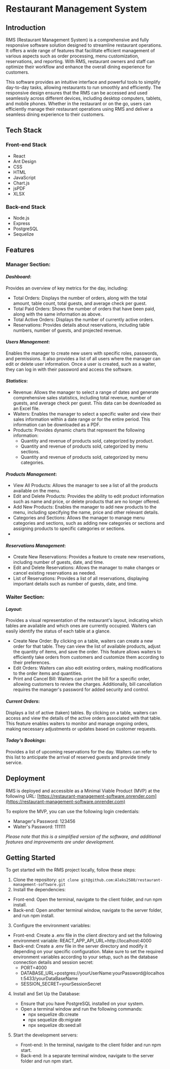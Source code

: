 # Restaurant Management System

## Introduction
RMS (Restaurant Management System) is a comprehensive and fully responsive software solution designed to streamline restaurant operations. It offers a wide range of features that facilitate efficient management of various aspects such as order processing, menu customization, reservations, and reporting. With RMS, restaurant owners and staff can optimize their workflow and enhance the overall dining experience for customers.

This software provides an intuitive interface and powerful tools to simplify day-to-day tasks, allowing restaurants to run smoothly and efficiently. The responsive design ensures that the RMS can be accessed and used seamlessly across different devices, including desktop computers, tablets, and mobile phones. Whether in the restaurant or on the go, users can efficiently manage their restaurant operations using RMS and deliver a seamless dining experience to their customers.

## Tech Stack

### Front-end Stack
- React
- Ant Design
- CSS
- HTML
- JavaScript
- Chart.js
- jsPDF
- XLSX
### Back-end Stack
- Node.js
- Express
- PostgreSQL
- Sequelize

## Features
### Manager Section:

#### *Dashboard*: 
Provides an overview of key metrics for the day, including:
- Total Orders: Displays the number of orders, along with the total amount, table count, total guests, and average check per guest.
- Total Paid Orders: Shows the number of orders that have been paid, along with the same information as above.
- Total Active Orders: Displays the number of currently active orders.
- Reservations: Provides details about reservations, including table numbers, number of guests, and projected revenue.

#### *Users Management*: 
Enables the manager to create new users with specific roles, passwords, and permissions. It also provides a list of all users where the manager can edit or delete user information. Once a user is created, such as a waiter, they can log in with their password and access the software.

#### *Statistics*:
- Revenue: Allows the manager to select a range of dates and generate comprehensive sales statistics, including total revenue, number of guests, and average check per guest. This data can be downloaded as an Excel file.
- Waiters: Enables the manager to select a specific waiter and view their sales information within a date range or for the entire period. This information can be downloaded as a PDF.
- Products: Provides dynamic charts that represent the following information:
   - Quantity and revenue of products sold, categorized by product.
   - Quantity and revenue of products sold, categorized by menu sections.
   - Quantity and revenue of products sold, categorized by menu categories.

#### *Products Management*:
- View All Products: Allows the manager to see a list of all the products available on the menu.
- Edit and Delete Products: Provides the ability to edit product information such as name and price, or delete products that are no longer offered.
- Add New Products: Enables the manager to add new products to the menu, including specifying the name, price and other relevant details.
- Categories and Sections: Allows the manager to manage menu categories and sections, such as adding new categories or sections and assigning products to specific categories or sections.
- 
#### *Reservations Management*:

- Create New Reservations: Provides a feature to create new reservations, including number of guests, date, and time.
- Edit and Delete Reservations: Allows the manager to make changes or cancel existing reservations as needed.
- List of Reservations: Provides a list of all reservations, displaying important details such as number of guests, date, and time.

### Waiter Section:

#### *Layout*: 
Provides a visual representation of the restaurant's layout, indicating which tables are available and which ones are currently occupied. Waiters can easily identify the status of each table at a glance.
 - Create New Order: By clicking on a table, waiters can create a new order for that table. They can view the list of available products, adjust the quantity of items, and save the order. This feature allows waiters to efficiently take orders from customers and customize them according to their preferences.
- Edit Orders: Waiters can also edit existing orders, making modifications to the order items and quantities.
- Print and Cancel Bill: Waiters can print the bill for a specific order, allowing customers to review the charges. Additionally, bill cancellation requires the manager's password for added security and control.

#### *Current Orders*: 
Displays a list of active (taken) tables. By clicking on a table, waiters can access and view the details of the active orders associated with that table. This feature enables waiters to monitor and manage ongoing orders, making necessary adjustments or updates based on customer requests.

#### *Today's Bookings*: 
Provides a list of upcoming reservations for the day. Waiters can refer to this list to anticipate the arrival of reserved guests and provide timely service.

## Deployment
RMS is deployed and accessible as a Minimal Viable Product (MVP) at the following URL: [https://restaurant-management-software.onrender.com](https://restaurant-management-software.onrender.com)

To explore the MVP, you can use the following login credentials:
- Manager's Password: 123456
- Waiter's Password: 111111

*Please note that this is a simplified version of the software, and additional features and improvements are under development.*

## Getting Started
To get started with the RMS project locally, follow these steps:

1. Clone the repository: `git clone git@github.com:Aleks2580/restaurant-management-software.git`
2. Install the dependencies:
  - Front-end: Open the terminal, navigate to the client folder, and run npm install.
  - Back-end: Open another terminal window, navigate to the server folder, and run npm install.
3. Configure the environment variables:
- Front-end: Create a .env file in the client directory and set the following environment variable: REACT_APP_API_URL=http://localhost:4000
- Back-end: Create a .env file in the server directory and modify it depending on your specific configuration. Make sure to set the required environment variables according to your setup, such as the database connection details and session secret: 
     - PORT=4000
     - DATABASE_URL=postgres://yourUserName:yourPassword@localhost:5433/yourDataBaseName
     - SESSION_SECRET=yourSessionSecret
4. Install and Set Up the Database:
   - Ensure that you have PostgreSQL installed on your system.
   - Open a terminal window and run the following commands:
       - npx sequelize db:create
       - npx sequelize db:migrate
       - npx sequelize db:seed:all

5. Start the development servers:
   - Front-end: In the terminal, navigate to the client folder and run npm start.
   - Back-end: In a separate terminal window, navigate to the server folder and run npm start.

